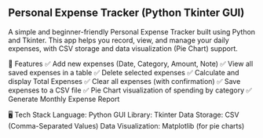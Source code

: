 ## Personal Expense Tracker (Python Tkinter GUI)
A simple and beginner-friendly Personal Expense Tracker built using Python and Tkinter.
This app helps you record, view, and manage your daily expenses, with CSV storage and data visualization (Pie Chart) support.

📌 Features
✅ Add new expenses (Date, Category, Amount, Note)
✅ View all saved expenses in a table
✅ Delete selected expenses
✅ Calculate and display Total Expenses
✅ Clear all expenses (with confirmation)
✅ Save expenses to a CSV file
✅ Pie Chart visualization of spending by category
✅ Generate Monthly Expense Report

🖥️ Tech Stack
Language: Python
GUI Library: Tkinter
Data Storage: CSV (Comma-Separated Values)
Data Visualization: Matplotlib (for pie charts)

